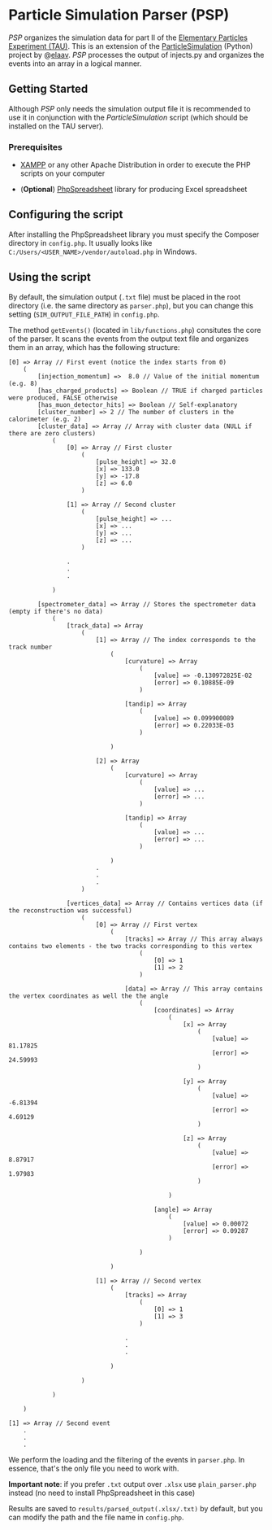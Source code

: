 # Particle Simulation Parser (PSP)

*PSP* organizes the simulation data for part II of the [Elementary Particles Experiment (TAU)](https://m.tau.ac.il/~lab3/PARTICLES/particles.html). This is an extension of the [ParticleSimulation](https://github.com/elaav/ParticleSimulation) (Python) project by @[elaav](https://github.com/elaav). *PSP* processes the output of injects.py and organizes the events into an array in a logical manner.

## Getting Started

Although *PSP* only needs the simulation output file it is recommended to use it in conjunction with the *ParticleSimulation* script (which should be installed on the TAU server).

### Prerequisites

* [XAMPP](https://www.apachefriends.org/index.html) or any other Apache Distribution in order to execute the PHP scripts on your computer

* (**Optional**) [PhpSpreadsheet](https://phpspreadsheet.readthedocs.io/en/latest/#installation) library for producing Excel spreadsheet

## Configuring the script

After installing the PhpSpreadsheet library you must specify the Composer directory in `config.php`. It usually looks like `C:/Users/<USER_NAME>/vendor/autoload.php` in Windows.

## Using the script

By default, the simulation output (`.txt` file) must be placed in the root directory (i.e. the same directory as `parser.php`), but you can change this setting (`SIM_OUTPUT_FILE_PATH`) in `config.php`. 

The method `getEvents()` (located in `lib/functions.php`) consitutes the core of the parser. It scans the events from the output text file and organizes them in an array, which has the following structure:

```
[0] => Array // First event (notice the index starts from 0)
	(
		[injection_momentum] =>  8.0 // Value of the initial momentum (e.g. 8)
		[has_charged_products] => Boolean // TRUE if charged particles were produced, FALSE otherwise
		[has_muon_detector_hits] => Boolean // Self-explanatory
		[cluster_number] => 2 // The number of clusters in the calorimeter (e.g. 2)
		[cluster_data] => Array // Array with cluster data (NULL if there are zero clusters)
			(
				[0] => Array // First cluster
					(
						[pulse_height] => 32.0
						[x] => 133.0
						[y] => -17.8
						[z] => 6.0
					)

				[1] => Array // Second cluster
					(
						[pulse_height] => ...
						[x] => ...
						[y] => ...
						[z] => ...
					)
					
				.
				.
				.

			)

		[spectrometer_data] => Array // Stores the spectrometer data (empty if there's no data)
			(
				[track_data] => Array
					(
						[1] => Array // The index corresponds to the track number
							(
								[curvature] => Array
									(
										[value] => -0.130972825E-02
										[error] => 0.10885E-09
									)

								[tandip] => Array
									(
										[value] => 0.099900089
										[error] => 0.22033E-03
									)

							)

						[2] => Array
							(
								[curvature] => Array
									(
										[value] => ...
										[error] => ...
									)

								[tandip] => Array
									(
										[value] => ...
										[error] => ...
									)

							)
						.
						.
					    .
					)

				[vertices_data] => Array // Contains vertices data (if the reconstruction was successful)
					(
						[0] => Array // First vertex
							(
								[tracks] => Array // This array always contains two elements - the two tracks corresponding to this vertex
									(
										[0] => 1
										[1] => 2
									)

								[data] => Array // This array contains the vertex coordinates as well the the angle
									(
										[coordinates] => Array
											(
												[x] => Array
													(
														[value] => 81.17825
														[error] => 24.59993
													)

												[y] => Array
													(
														[value] => -6.81394
														[error] => 4.69129
													)

												[z] => Array
													(
														[value] => 8.87917
														[error] => 1.97983
													)

											)

										[angle] => Array
											(
												[value] => 0.00072
												[error] => 0.09287
											)

									)

							)

						[1] => Array // Second vertex
							(
								[tracks] => Array
									(
										[0] => 1
										[1] => 3
									)

								.
								.
								.

							)

					)

			)

	)
	
[1] => Array // Second event 
	.
	.
	.
```


We perform the loading and the filtering of the events in `parser.php`. In essence, that's the only file you need to work with.

**Important note**: if you prefer `.txt` output over `.xlsx` use `plain_parser.php` instead (no need to install PhpSpreadsheet in this case)

Results are saved to `results/parsed_output(.xlsx/.txt)` by default, but you can modify the path and the file name in `config.php`.
